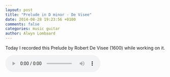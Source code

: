 ```yaml
---
layout: post
title: "Prelude in D minor - De Visee"
date: 2014-08-28 19:23:56 +0100
comments: false
categories: music guitar
author: Alwyn Lombaard
---
```



Today I recorded this Prelude by Robert De Visee (1600) while working on it.

<audio controls>
  <source src="/music/Prelude_De_Visee_20140828_191016.mp3" type="audio/mpeg">
If your browser does not support the audio element you can get the recording [here](/music/Prelude_De_Visee_20140828_191016.mp3)
</audio>
